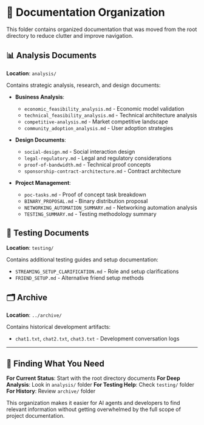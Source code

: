 # 📁 Documentation Organization

This folder contains organized documentation that was moved from the root directory to reduce clutter and improve navigation.

## 📊 Analysis Documents

**Location**: `analysis/`

Contains strategic analysis, research, and design documents:

- **Business Analysis**:
  - `economic_feasibility_analysis.md` - Economic model validation
  - `technical_feasibility_analysis.md` - Technical architecture analysis
  - `competitive-analysis.md` - Market competitive landscape
  - `community_adoption_analysis.md` - User adoption strategies

- **Design Documents**:
  - `social-design.md` - Social interaction design
  - `legal-regulatory.md` - Legal and regulatory considerations
  - `proof-of-bandwidth.md` - Technical proof concepts
  - `sponsorship-contract-architecture.md` - Contract architecture

- **Project Management**:
  - `poc-tasks.md` - Proof of concept task breakdown
  - `BINARY_PROPOSAL.md` - Binary distribution proposal
  - `NETWORKING_AUTOMATION_SUMMARY.md` - Networking automation analysis
  - `TESTING_SUMMARY.md` - Testing methodology summary

## 🧪 Testing Documents

**Location**: `testing/`

Contains additional testing guides and setup documentation:

- `STREAMING_SETUP_CLARIFICATION.md` - Role and setup clarifications
- `FRIEND_SETUP.md` - Alternative friend setup methods

## 🗂️ Archive

**Location**: `../archive/`

Contains historical development artifacts:

- `chat1.txt`, `chat2.txt`, `chat3.txt` - Development conversation logs

---

## 🎯 Finding What You Need

**For Current Status**: Start with the root directory documents
**For Deep Analysis**: Look in `analysis/` folder
**For Testing Help**: Check `testing/` folder
**For History**: Review `archive/` folder

This organization makes it easier for AI agents and developers to find relevant information without getting overwhelmed by the full scope of project documentation. 